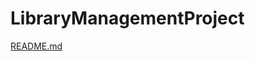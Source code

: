 # LibraryManagementProject

[README.md](https://github.com/user-attachments/files/16628037/README.md)
